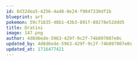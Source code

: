 ```yaml
---
id: 6d32dea5-4256-4a48-8e24-f9847338df1b
blueprint: art
pokemon: 59c71835-48b1-43b3-891f-80278e52ddd5
title: Dratini
image: 147.png
author: 4d8d6ede-5963-429f-9c2f-74b897007e0c
updated_by: 4d8d6ede-5963-429f-9c2f-74b897007e0c
updated_at: 1716477421
---
```

